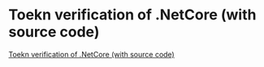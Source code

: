 # Toekn verification of .NetCore (with source code)
[Toekn verification of .NetCore (with source code)](https://aiwithcloud.com/2022/09/15/toekn_verification_of_-netcore_with_source_code/)